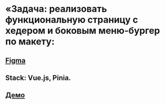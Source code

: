# «Задача: реализовать функциональную страницу с хедером и боковым меню-бургер по макету:

## [Figma](https://www.figma.com/file/25t9B1lihdKTb99qZkO0BM/Test-task-for-Front-End-Developer?node-id=0%3A1)

## Stack: Vue.js, Pinia.

## [Демо](https://yegorkochetkov.github.io/perla-helsa/)
